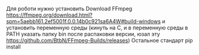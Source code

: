 Для роботи нужно установить Download FFmpeg
https://ffmpeg.org/download.html?spm=5aebb161.2ef5001f.0.0.14b0c921sa6A4W#build-windows
и установить переменную среды (кинуть на C, и в переменную среды в PATH указать папку bin после распаковки версии, юзал эту https://github.com/BtbN/FFmpeg-Builds/releases)
Остальное стандарт pip install